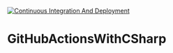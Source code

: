 [![Continuous Integration And Deployment](https://github.com/abdoconan/GitHubActionsWithCSharp/actions/workflows/CI-CD.yaml/badge.svg)](https://github.com/abdoconan/GitHubActionsWithCSharp/actions/workflows/CI-CD.yaml)

# GitHubActionsWithCSharp
